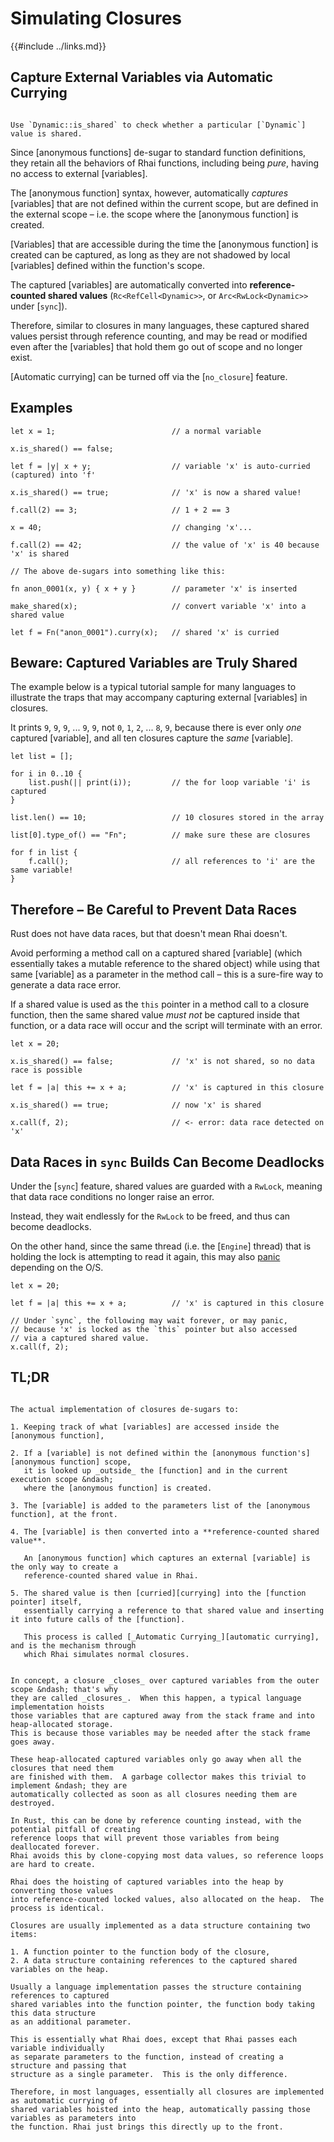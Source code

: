 Simulating Closures
===================

{{#include ../links.md}}

Capture External Variables via Automatic Currying
------------------------------------------------

~~~admonish tip.side "Tip: `is_shared`"

Use `Dynamic::is_shared` to check whether a particular [`Dynamic`] value is shared.
~~~

Since [anonymous functions] de-sugar to standard function definitions, they retain all the behaviors
of Rhai functions, including being _pure_, having no access to external [variables].

The [anonymous function] syntax, however, automatically _captures_ [variables] that are not defined
within the current scope, but are defined in the external scope &ndash; i.e. the scope where the
[anonymous function] is created.

[Variables] that are accessible during the time the [anonymous function] is created can be captured,
as long as they are not shadowed by local [variables] defined within the function's scope.

The captured [variables] are automatically converted into **reference-counted shared values**
(`Rc<RefCell<Dynamic>>`, or `Arc<RwLock<Dynamic>>` under [`sync`]).

Therefore, similar to closures in many languages, these captured shared values persist through
reference counting, and may be read or modified even after the [variables] that hold them go out of
scope and no longer exist.

[Automatic currying] can be turned off via the [`no_closure`] feature.


Examples
--------

```rust,no_run
let x = 1;                          // a normal variable

x.is_shared() == false;

let f = |y| x + y;                  // variable 'x' is auto-curried (captured) into 'f'

x.is_shared() == true;              // 'x' is now a shared value!

f.call(2) == 3;                     // 1 + 2 == 3

x = 40;                             // changing 'x'...

f.call(2) == 42;                    // the value of 'x' is 40 because 'x' is shared

// The above de-sugars into something like this:

fn anon_0001(x, y) { x + y }        // parameter 'x' is inserted

make_shared(x);                     // convert variable 'x' into a shared value

let f = Fn("anon_0001").curry(x);   // shared 'x' is curried
```


Beware: Captured Variables are Truly Shared
------------------------------------------

The example below is a typical tutorial sample for many languages to illustrate the traps
that may accompany capturing external [variables] in closures.

It prints `9`, `9`, `9`, ... `9`, `9`, not `0`, `1`, `2`, ... `8`, `9`, because there is
ever only _one_ captured [variable], and all ten closures capture the _same_ [variable].

```rust,no_run
let list = [];

for i in 0..10 {
    list.push(|| print(i));         // the for loop variable 'i' is captured
}

list.len() == 10;                   // 10 closures stored in the array

list[0].type_of() == "Fn";          // make sure these are closures

for f in list {
    f.call();                       // all references to 'i' are the same variable!
}
```


Therefore &ndash; Be Careful to Prevent Data Races
-------------------------------------------------

Rust does not have data races, but that doesn't mean Rhai doesn't.

Avoid performing a method call on a captured shared [variable] (which essentially takes a
mutable reference to the shared object) while using that same [variable] as a parameter
in the method call &ndash; this is a sure-fire way to generate a data race error.

If a shared value is used as the `this` pointer in a method call to a closure function,
then the same shared value _must not_ be captured inside that function, or a data race
will occur and the script will terminate with an error.

```rust,no_run
let x = 20;

x.is_shared() == false;             // 'x' is not shared, so no data race is possible

let f = |a| this += x + a;          // 'x' is captured in this closure

x.is_shared() == true;              // now 'x' is shared

x.call(f, 2);                       // <- error: data race detected on 'x'
```


Data Races in `sync` Builds Can Become Deadlocks
-----------------------------------------------

Under the [`sync`] feature, shared values are guarded with a `RwLock`, meaning that data race
conditions no longer raise an error.

Instead, they wait endlessly for the `RwLock` to be freed, and thus can become deadlocks.

On the other hand, since the same thread (i.e. the [`Engine`] thread) that is holding the lock
is attempting to read it again, this may also [panic](https://doc.rust-lang.org/std/sync/struct.RwLock.html#panics-1)
depending on the O/S.

```rust,no_run
let x = 20;

let f = |a| this += x + a;          // 'x' is captured in this closure

// Under `sync`, the following may wait forever, or may panic,
// because 'x' is locked as the `this` pointer but also accessed
// via a captured shared value.
x.call(f, 2);
```


TL;DR
-----

```admonish question "How is it actually implemented?"

The actual implementation of closures de-sugars to:

1. Keeping track of what [variables] are accessed inside the [anonymous function],

2. If a [variable] is not defined within the [anonymous function's][anonymous function] scope,
   it is looked up _outside_ the [function] and in the current execution scope &ndash;
   where the [anonymous function] is created.

3. The [variable] is added to the parameters list of the [anonymous function], at the front.

4. The [variable] is then converted into a **reference-counted shared value**.

   An [anonymous function] which captures an external [variable] is the only way to create a
   reference-counted shared value in Rhai.

5. The shared value is then [curried][currying] into the [function pointer] itself,
   essentially carrying a reference to that shared value and inserting it into future calls of the [function].

   This process is called [_Automatic Currying_][automatic currying], and is the mechanism through
   which Rhai simulates normal closures.
```

```admonish question "Why automatic currying?"

In concept, a closure _closes_ over captured variables from the outer scope &ndash; that's why
they are called _closures_.  When this happen, a typical language implementation hoists
those variables that are captured away from the stack frame and into heap-allocated storage.
This is because those variables may be needed after the stack frame goes away.

These heap-allocated captured variables only go away when all the closures that need them
are finished with them.  A garbage collector makes this trivial to implement &ndash; they are
automatically collected as soon as all closures needing them are destroyed.

In Rust, this can be done by reference counting instead, with the potential pitfall of creating
reference loops that will prevent those variables from being deallocated forever.
Rhai avoids this by clone-copying most data values, so reference loops are hard to create.

Rhai does the hoisting of captured variables into the heap by converting those values
into reference-counted locked values, also allocated on the heap.  The process is identical.

Closures are usually implemented as a data structure containing two items:

1. A function pointer to the function body of the closure,
2. A data structure containing references to the captured shared variables on the heap.

Usually a language implementation passes the structure containing references to captured
shared variables into the function pointer, the function body taking this data structure
as an additional parameter.

This is essentially what Rhai does, except that Rhai passes each variable individually
as separate parameters to the function, instead of creating a structure and passing that
structure as a single parameter.  This is the only difference.

Therefore, in most languages, essentially all closures are implemented as automatic currying of
shared variables hoisted into the heap, automatically passing those variables as parameters into
the function. Rhai just brings this directly up to the front.
```
